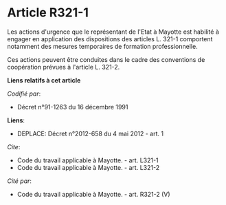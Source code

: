 # Article R321-1

Les actions d'urgence que le représentant de l'Etat à Mayotte est habilité à engager en application des dispositions des
articles L. 321-1 comportent notamment des mesures temporaires de formation professionnelle.

Ces actions peuvent être conduites dans le cadre des conventions de coopération prévues à l'article L. 321-2.

**Liens relatifs à cet article**

_Codifié par_:

  - Décret n°91-1263 du 16 décembre 1991

**Liens**:

  - DEPLACE: Décret n°2012-658 du 4 mai 2012 - art. 1

_Cite_:

  - Code du travail applicable à Mayotte. - art. L321-1
  - Code du travail applicable à Mayotte. - art. L321-2

_Cité par_:

  - Code du travail applicable à Mayotte. - art. R321-2 (V)
